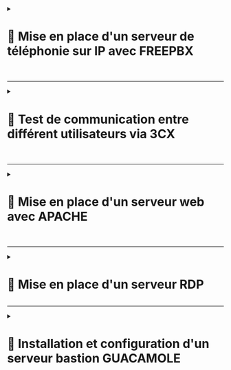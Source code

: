 <details>
<summary><h1>🎯 Mise en place d'un serveur de téléphonie sur IP avec FREEPBX<h1></summary>

## 📑 Installation de FREEPBX : 

```
cd /tmp
wget https://github.com/FreePBX/sng_freepbx_debian_install/raw/master/sng_freepbx_debian_install.sh  -O /tmp/sng_freepbx_debian_install.sh
bash /tmp/sng_freepbx_debian_install.sh
```

🚨 *Veuillez noter que le script peut prendre environ 30 minutes ou plus à compléter, en fonction des spécifications du système sous-jacent et de la vitesse Internet. Il est recommandé de l'exécuter en arrière-plan et de surveiller la progression dans le fichier journal*. 🚨

---

## 📑 Une fois l'installation finie se connecter directement via : ``http://freepbx.billu.com``

- **Première utilisation (création d'un compte admin avec mot de passe)**.
  
- **Puis choisir ``FreePBX Administration``**.

![FREEPBX1](https://github.com/user-attachments/assets/c16de851-8c49-46f0-b910-37a84c7c3002)

- **Se connecter avec le compte admin créer**.

![FREEPBX2](https://github.com/user-attachments/assets/47bfbdf1-b493-4d1e-bf60-7594b52ec17c)

- **Ajouter tout les utilisateurs de mon domaine via un ``fichier .csv`` (voir exemple ci-dessous)**.

![FREEPBX8](https://github.com/user-attachments/assets/be1b778d-039e-4ae7-a5b2-670041e36543)


- **Suivre les étapes** :

- **Aller dans ``Admin`` puis dans ``Bulk Handler``**.
  
![FREEPBX3](https://github.com/user-attachments/assets/9b109810-04f4-4565-861c-98e98154f795)

- **Cliquer sur ``Import`` puis sur ``Browse``**.

![FREEPBX4](https://github.com/user-attachments/assets/fd11e9f0-260c-4fbb-881b-fc0a5755cd6d)

- **Choisissez le ``fichier .csv`` puis sur ``Open``**.

![FREEPBX5](https://github.com/user-attachments/assets/4403516f-4dce-4a2f-9bd7-a3f03acffa3b)

- **Une fois les utilisateurs ajoutés, aller dans ``Connectivity`` puis dans ``Extensions``**.

![FREEPBX6](https://github.com/user-attachments/assets/aba5c62e-7954-4fad-9fd5-31f659247bcd)

- **On aperçoit bien tous les utilisateurs rentrer dans ``FreePBX`` avec une configuration conforme pour la communication entre différent utilisateurs**.

![FREEPBX7](https://github.com/user-attachments/assets/759c945a-573b-429d-aabf-cf50cbcc20ce)

</details>

---

<details>
<summary><h1>🎯 Test de communication entre différent utilisateurs via 3CX<h1></summary>

- **Installation du logiciel ``3CX`` sur tout les utilisateurs via une GPO**.

- **Renseigner le numéro de l'utilisateur que vous voulez contacter et lancer l'appel**.

- **L'utilisateur ``Lucas Duval`` arrive bien, à joindre l'utilisateur ``Valentin Bonnet`` et inversement** :

![3CX1](https://github.com/user-attachments/assets/4a44a830-5606-45e3-a888-484510864238)<br>

![3CX2](https://github.com/user-attachments/assets/e29ff2bc-da2c-471f-a250-226183aaed53)

</details>

---

<details>
<summary><h1>🎯 Mise en place d'un serveur web avec APACHE<h1></summary>
  
# 📑 Installation et Configuration :

## 📑 Étape 1 : Installation de Apache

- **Mettre à jour le système et installer Apache** :
   
   ```bash
   apt update && apt upgrade -y
   apt install apache2 -y
  ```
   
- **Vérifier le statut du service Apache** :

``systemctl status apache2``

---

## 📑 Étape 2 : Configuration de la Page d’Accueil

- **Modifier la page d’accueil par défaut** :

- **Édite le fichier ``/var/www/html/index.html``** (exemple ci-dessous) :

```html
<!DOCTYPE html>
<html lang="fr">

<head>
    <meta charset="UTF-8">
    <meta name="viewport" content="width=device-width, initial-scale=1.0">
    <title>BILLU - Accueil</title>
    <style>
        /* Animation du fond */
        @keyframes bg-scrolling-reverse {
            from {
                background-position: 0 0;
            }

            to {
                background-position: 50px 50px;
            }
        }

        body {
            margin: 0;
            font-family: Exo, Arial, sans-serif;
            background: url("data:image/png;base64,iVBORw0KGgoAAAANSUhEUgAAADIAAAAyCAIAAACRXR/mAAAACXBIWXMAAAsTAAALEwEAmpwYAAAAIGNIUk0AAHolAACAgwAA+f8AAIDpAAB1MAAA6mAAADqYAAAXb5JfxUYAAABnSURBVHja7M5RDYAwDEXRDgmvEocnlrQS2SwUFST9uEfBGWs9c97nbGtDcquqiKhOImLs/UpuzVzWEi1atGjRokWLFi1atGjRokWLFi1atGjRokWLFi1af7Ukz8xWp8z8AAAA//8DAJ4LoEAAlL1nAAAAAElFTkSuQmCC") repeat;
            background-size: 50px 50px;
            animation: bg-scrolling-reverse 5s linear infinite;
            display: flex;
            flex-direction: column;
            justify-content: flex-start;
            /* Contenu centré en haut */
            align-items: center;
            height: 100vh;
            color: white;
            text-shadow: 2px 2px 5px rgba(0, 0, 0, 0.7);
        }

        header {
            width: 100%;
            /* L'entête prend toute la largeur */
            background: rgba(10, 10, 10, 0.9);
            padding: 20px 0;
            text-align: center;
            position: fixed;
            top: 0;
            left: 0;
            z-index: 1000;
        }

        header h1 {
            font-size: 36px;
            margin: 0;
            font-weight: bold;
            text-transform: uppercase;
        }

        nav {
            margin-top: 15px;
        }

        nav ul {
            list-style: none;
            padding: 0;
            margin: 0;
            display: flex;
            justify-content: center;
        }

        nav ul li {
            margin: 0 20px;
        }

        nav ul li a {
            color: white;
            text-decoration: none;
            font-size: 1.2rem;
            letter-spacing: 1px;
        }

        nav ul li a:hover {
            color: #00aaff;
        }

        .container {
            display: flex;
            flex-direction: column;
            justify-content: center;
            /* Centre le contenu verticalement */
            align-items: center;
            /* Centre le contenu horizontalement */
            text-align: center;
            background: rgba(30, 30, 30, 0.8);
            padding: 20px 40px;
            border-radius: 15px;
            box-shadow: 0 8px 15px rgba(0, 0, 0, 0.5);
            max-width: 400px;
	    height: auto;
	    min-height: 200px;
            margin-top: 200px;
            /* Ajoute plus d'espace entre l'entête et le bloc */
        }

	.content {
		flex: 1;
	}

        h2 {
            font-size: 2.5rem;
            margin-bottom: 20px;
            /* Plus d'espace sous le titre */
        }

        p {
            font-size: 1.2rem;
            margin-top: 10px;
        }

        .google-search {
            background-color: rgba(20, 20, 20, 0.8);
            padding: 20px;
            border-radius: 8px;
            box-shadow: 0 4px 10px rgba(0, 0, 0, 0.3);
            margin-bottom: 40px;
            margin-top: 30px;
            /* Espace entre le bloc "Bienvenue chez BILLU" et la barre de recherche */
            display: flex;
            justify-content: center;
            /* Centre la recherche horizontalement */
            width: fit-content;
            /* La barre de recherche prend la largeur de son contenu */
        }

        .google-search input[type="text"] {
            padding: 10px;
            font-size: 1rem;
            border-radius: 5px;
            border: none;
            width: 280px;
            background: black;
            color: white;
        }

        .google-search input[type="submit"] {
            padding: 10px 20px;
            font-size: 1rem;
            background-color: #00aaff;
            border-radius: 5px;
            border: none;
            cursor: pointer;
            color: white;
            transition: 0.3s;
        }

        .google-search input[type="submit"]:hover {
            background-color: #00aaff;
        }

        footer {
            width: 100%;
            background: rgba(10, 10, 10, 0.9);
            padding: 10px 0;
            text-align: center;
            margin-top: auto;
        }
    </style>
</head>

<body>
    <!-- Header -->
    <header>
        <h1>BILLU</h1>
        <nav>
            <ul>
                <li><a href="next.html">Services</a></li>
                <li><a href="infra.html">Infra</a></li>
                <li><a href="apropos.html">À propos</a></li>
                <li><a href="contact.html">Contact</a></li>
            </ul>
        </nav>
    </header>

    <!-- Contenu principal -->
    <div class="container">
        <h2>Bienvenue chez BILLU</h2>
        <p>L'avenir de la facturation, simple et efficace.</p>
    </div>

    <!-- Google Search juste en dessous du bloc "Bienvenue chez BILLU" -->
    <div class="google-search">
        <form method="GET" action="http://www.google.be/search">
            <div align="center">
                <a href="http://www.google.fr/">
                    <img src="./pictures/gif_google.gif" border="0" alt="Logo Google" align="absmiddle" width="80">
                </a>
                <input type="text" name="q" size="31" maxlength="255" placeholder="Rechercher sur Google">
                <input type="hidden" name="hl" value="fr">
                <input type="submit" name="btnG" value="Rechercher">
            </div>
        </form>
    </div>

    <!-- Footer -->
    <footer>&copy; 2025 BILLU | Tous droits réservés.</footer>
</body>

</html>
```
---

- **Ajouter un fichier ``next.html`` dans le dossier ``/var/www/html/``** (exemple ci-dessous) :

---

```html
<!DOCTYPE html>
<html lang="fr">

<head>
    <meta charset="UTF-8">
    <meta name="viewport" content="width=device-width, initial-scale=1.0">
    <title>BillU - Services</title>
    <style>

        body {
            margin: 0;
            font-family: 'Arial', sans-serif;
            background-color: #1e1e1e;
            color: white;
            text-align: center;
        }

        /* Entête */
        .header {
            background: #222;
            padding: 15px;
            box-shadow: 0 4px 10px rgba(0, 0, 0, 0.5);
        }

        .header h1 {
            margin: 0;
            color: white;
            font-size: 36px;
            letter-spacing: 2px;
        }

        nav ul {
            list-style: none;
            margin-top: 20px;
        }

        nav ul li {
            display: inline;
            margin: 0 30px;
        }

        nav ul li a {
            color: #fff;
            text-decoration: none;
            font-size: 18px;
            letter-spacing: 1px;
        }

        nav ul li a:hover {
            color: #00aaff;
        }

        /* Conteneur des services */
        .icon-container {
            display: flex;
            flex-wrap: wrap;
            justify-content: center;
            margin: 40px auto;
            max-width: 1200px;
            padding-bottom: 80px; /* Augmenter l'espace entre les services et le bas */
        }

        .icon-wrapper {
            background: #2a2a2a;
            border-radius: 10px;
            padding: 20px;
            margin: 15px;
            text-align: center;
            position: relative;
            width: 150px;
            box-shadow: 0 4px 10px rgba(0, 0, 0, 0.5);
            cursor: pointer;
        }

        .icon-wrapper:hover {
            transform: scale(1.05);
        }

        .icon {
            width: 60px;
            height: 60px;
        }

        .status-dot {
            position: absolute;
            bottom: 10px;
            left: 10px;
            width: 12px;
            height: 12px;
            border-radius: 50%;
            background-color: gray;
        }

        .status-dot.up {
            background-color: green;
        }

        .status-dot.down {
            background-color: red;
        }

        .service-name {
            font-size: 1rem;
            margin: 10px 0;
            font-weight: bold;
        }

        .status-text {
            font-size: 0.9rem;
            color: #fff;
        }

        .status-text.up {
            color: #28a745;
        }

        .status-text.down {
            color: #dc3545;
        }

        /* Pied de page */
        .footer {
            background: #222;
            padding: 15px;
            position: fixed;
            bottom: 0;
            width: 100%;
            text-align: center;
            color: #ccc;
            margin-top: 40px; /* Augmenter l'espace entre le pied de page et les services */
        }

        /* Animation pour l'entête et les services */
        @keyframes fadeIn {
            from {
                opacity: 0;
            }

            to {
                opacity: 1;
            }
        }

        .header {
            animation: fadeIn 1s ease-out forwards;
        }

        .icon-wrapper {
            animation: fadeIn 1.5s ease-out forwards;
        }
    </style>
</head>

<body>

    <!-- Entête -->
    <header class="header">
        <div>
            <h1>BILLU</h1>
            <nav>
                <ul>
                    <li><a href="index.html">Accueil</a></li>
                    <li><a href="infra.html">Infra</a></li>
                    <li><a href="apropos.html">À propos</a></li>
                    <li><a href="contact.html">Contact</a></li>
                </ul>
            </nav>
        </div>
    </header>

    <!-- Contenu des services -->
    <div class="icon-container" id="services-container">
        <!-- Les services seront générés dynamiquement ici -->
    </div>

    <!-- Pied de page -->
    <footer class="footer">
        <p>&copy; 2025 BillU | Tous droits réservés</p>
    </footer>

    <script>
        const services = [
            { name: 'pfSense', url: 'http://192.168.10.254/', img: 'https://wpcomputersolutions.com/wp-content/uploads/2018/07/pfsense-logo-e1534531558807.png' },
            { name: 'GLPI', url: 'http://glpi.billu.com/glpi/', img: 'https://glpi-project.org/wp-content/uploads/2021/06/logo-glpi-bleu-1.png' },
            { name: 'Passbolt', url: 'http://passbolt.billu.com/', img: 'https://static.cdnlogo.com/logos/p/97/passbolt.svg' },
            { name: 'Graylog', url: 'http://graylog.billu.com:9000/', img: 'https://static.cdnlogo.com/logos/g/32/graylog.svg' },
            { name: 'FreePBX', url: 'http://freepbx.billu.com/', img: 'https://cp.beget.com/shared/xisQQW8k-g5QWd77x9XCtcysQ5hIWg3I/logo_freepbx2x.png' },
            { name: 'iRedMail', url: 'https://mail.billu.com/mail/', img: 'https://www.iredmail.org/images/logo.png' },
            { name: 'Zabbix', url: 'http://zabbix.billu.com:8080/', img: 'https://ssd-disclosure.com/wp-content/uploads/2022/11/1_vloEha9mTCLM_SEnXdIUIw-300x300.png' },
            { name: 'Guacamole Bastion', url: 'http://bastion.billu.com:8080/guacamole/#/', img: 'https://d7umqicpi7263.cloudfront.net/img/product/030b6dbb-cd7b-486d-af34-99d4924864a1.com/6fb7788920aacfd15ab8e000e0f750a3' },
            { name: 'GitHub', url: 'https://github.com/WildCodeSchool/TSSR-2409-VERT-P3-G1-build-your-infra', img: 'https://static.cdnlogo.com/logos/g/69/github-icon.svg' },
            { name: 'Mailo', url: 'https://www.mailo.com/', img: './pictures/Mailo_logo.png' }
        ];

        function createServiceCard(service) {
            return `
                <div class="icon-wrapper" data-service="${service.url}">
                    <a href="${service.url}" target="_blank">
                        <img class="icon" src="${service.img}" alt="${service.name}">
                    </a>
                    <div class="service-name">${service.name}</div>
                    <div class="status-dot" id="status-${service.name}"></div>
                    <div id="status-text-${service.name}" class="status-text">Vérification en cours...</div>
                </div>
            `;
        }

        async function checkServiceStatus(url) {
            const controller = new AbortController();
            const timeoutId = setTimeout(() => controller.abort(), 5000); // timeout 5 sec

            try {
                const response = await fetch(url, {
                    method: 'HEAD',
                    mode: 'no-cors',
                    signal: controller.signal
                });
                clearTimeout(timeoutId);
                return response.ok || response.type === 'opaque';  // 'opaque' is needed for CORS requests
            } catch (error) {
                clearTimeout(timeoutId);
                if (error.name === 'AbortError') {
                    console.log(`Timeout for ${url}`);
                }
                return false;  // Si une erreur ou timeout, le service est hors ligne
            }
        }

        async function updateDashboard() {
            const container = document.getElementById('services-container');
            container.innerHTML = '';

            // Créer les cartes de services pour tous les services
            services.forEach(service => {
                container.innerHTML += createServiceCard(service);
            });

            // Vérifier le statut de chaque service
            for (const service of services) {
                try {
                    const status = await checkServiceStatus(service.url);
                    const statusElement = document.getElementById(`status-${service.name}`);
                    const statusTextElement = document.getElementById(`status-text-${service.name}`);

                    if (status) {
                        statusElement.className = 'status-dot up';
                        statusTextElement.className = 'status-text up';
                        statusTextElement.textContent = `En ligne - Dernière vérification à ${new Date().toLocaleTimeString()}`;
                    } else {
                        statusElement.className = 'status-dot down';
                        statusTextElement.className = 'status-text down';
                        statusTextElement.textContent = `Hors ligne - Dernière vérification à ${new Date().toLocaleTimeString()}`;
                    }
                } catch (error) {
                    console.error('Erreur lors de la vérification du service:', service.name, error);
                }
            }
        }

        // Mise à jour du dashboard toutes les 5 secondes
        setInterval(updateDashboard, 5000);
        updateDashboard();  // Lancer immédiatement la mise à jour
    </script>
</body>

</html>
```
---

- **Redémarrer Apache** :

``systemctl restart apache2``

## **Le serveur web est maintenant fonctionnel, sécurisé et accessible depuis l’extérieur grâce à un reverse proxy**. 🎉

![WEB1](https://github.com/user-attachments/assets/b57bfc2f-7072-4734-9348-9831d153031f)<br>


![WEB2](https://github.com/user-attachments/assets/3670b972-c0dc-4796-ab53-df38dfdcd256)


</details>

---

<details>
<summary><h1>🎯 Mise en place d'un serveur RDP</h1></summary>  
  
- **Activation de la connexion à distance**. 

![Capture d'écran 2025-01-30 150308](https://github.com/user-attachments/assets/3a4f7f2b-039f-478d-9376-db26d1638896)  

![Capture d'écran 2025-01-30 150334](https://github.com/user-attachments/assets/8f2dd4e6-d2cd-4934-9e67-1183d3e6d01d)  

![Capture d'écran 2025-01-30 150356](https://github.com/user-attachments/assets/0410647c-16ad-4d2f-bdaa-462ff7ed1110)  

![Capture d'écran 2025-01-30 150635](https://github.com/user-attachments/assets/1c7a660b-5d3a-4a92-9a03-01ccaef6966e)  

- **Il suffit de taper `mstsc` dans la zone de recherche pour lancer la fenêtre de configuration**.  

![Capture d'écran 2025-01-30 150718](https://github.com/user-attachments/assets/87eec76f-669b-4ca2-99d0-f8cb716d40e2)  

</details>  

---

<details>
<summary><h1>🎯 Installation et configuration d'un serveur bastion GUACAMOLE<h1></summary>

# 📑 Installation d'Apache Guacamole sur Debian 12

## 📑 A. Installer les prérequis d'Apache Guacamole

- **Avant de commencer, mettez à jour la liste des paquets** :

```
apt-get update
```

- **Installez ensuite les dépendances nécessaires** :

```bash
apt-get install build-essential libcairo2-dev libjpeg62-turbo-dev libpng-dev libtool-bin uuid-dev libossp-uuid-dev libavcodec-dev libavformat-dev libavutil-dev libswscale-dev freerdp2-dev libpango1.0-dev libssh2-1-dev libtelnet-dev libvncserver-dev libwebsockets-dev libpulse-dev libssl-dev libvorbis-dev libwebp-dev
```

---

### 📑 B. Compiler et installer Apache Guacamole "Server"

- **Téléchargez et extrayez les sources** :

```
cd /tmp
wget https://downloads.apache.org/guacamole/1.5.5/source/guacamole-server-1.5.5.tar.gz
tar -xzf guacamole-server-1.5.5.tar.gz
cd guacamole-server-1.5.5/
```

- **Préparez la compilation** :

```
./configure --with-systemd-dir=/etc/systemd/system/
```

- **En cas d'erreur liée à ``guacenc_video_alloc``** :

```
./configure --with-systemd-dir=/etc/systemd/system/ --disable-guacenc
```

- **Compilez et installez** :

```
make
make install
```

- **Mettez à jour les liens dynamiques et démarrez `guacd`** :

```
ldconfig
systemctl daemon-reload
systemctl enable --now guacd
systemctl status guacd
```

---

### 📑 C. Créer le répertoire de configuration

```
sudo mkdir -p /etc/guacamole/{extensions,lib}
```

---

### 📑 D. Installer Guacamole Client (Web App)

- **Ajoutez le dépôt de Debian 11 pour installer Tomcat 9** :

```
nano /etc/apt/sources.list.d/bullseye.list
```

- **Ajoutez cette ligne** :

```
deb http://deb.debian.org/debian/ bullseye main
```

- **Mettez à jour et installez Tomcat 9** :

```
apt-get update
apt-get install tomcat9 tomcat9-admin tomcat9-common tomcat9-user
```

- **Téléchargez et installez Guacamole Client** :

```
cd /tmp
wget https://downloads.apache.org/guacamole/1.5.5/binary/guacamole-1.5.5.war
mv guacamole-1.5.5.war /var/lib/tomcat9/webapps/guacamole.war
```

- **Redémarrez les services** :

```
systemctl restart tomcat9 guacd
```

---

### 📑 E. Base de données MariaDB pour l'authentification

- **Installez MariaDB** :

```
apt-get install mariadb-server
```

- **Sécurisez l'installation** :

```
mysql_secure_installation
```

- **Créez la base de données et un utilisateur** :

```
CREATE DATABASE guacadb;
CREATE USER 'guaca_billu'@'localhost' IDENTIFIED BY 'Azerty1*';
GRANT SELECT,INSERT,UPDATE,DELETE ON guacadb.* TO 'guaca_billu'@'localhost';
FLUSH PRIVILEGES;
EXIT;
```

- **Téléchargez et installez l'extension JDBC** :

```
cd /tmp
wget https://downloads.apache.org/guacamole/1.5.5/binary/guacamole-auth-jdbc-1.5.5.tar.gz
tar -xzf guacamole-auth-jdbc-1.5.5.tar.gz
mv guacamole-auth-jdbc-1.5.5/mysql/guacamole-auth-jdbc-mysql-1.5.5.jar /etc/guacamole/extensions/
```

- **Téléchargez et installez le connecteur MySQL** :

```
cd /tmp
wget https://dev.mysql.com/get/Downloads/Connector-J/mysql-connector-j-9.1.0.tar.gz
tar -xzf mysql-connector-j-9.1.0.tar.gz
cp mysql-connector-j-9.1.0/mysql-connector-j-9.1.0.jar /etc/guacamole/lib/
```

- **Importez la structure de la base de données** :

```
cd guacamole-auth-jdbc-1.5.5/mysql/schema/
cat *.sql | mysql -u root -p guacadb
```

- **Configurez `guacamole.properties`** :

```
nano /etc/guacamole/guacamole.properties
```

- **Ajoutez ceci** :

```
mysql-hostname: 127.0.0.1
mysql-port: 3306
mysql-database: guacadb
mysql-username: guaca_billu
mysql-password: Azerty1*
```

- **Configurez `guacd.conf`** :

```
nano /etc/guacamole/guacd.conf
```

- **Ajoutez ceci** :

```
[server]
bind_host = 0.0.0.0
bind_port = 4822
```

- **Redémarrez les services** :

```
systemctl restart tomcat9 guacd mariadb
```

---

## 📑 IV. Premiers pas avec Apache Guacamole

- **Accédez à l'interface** :

```
http://<Adresse IP>:8080/guacamole/
```

- **Utilisez les identifiants par défaut** :

- **Utilisateur** : guacadmin
- **Mot de passe** : guacadmin

![BASTION](https://github.com/user-attachments/assets/bbc94cdf-1061-468d-b1a1-a73a12f4bbdc)

---

### 📑 A. Créer un nouveau compte admin

**1. Accédez aux paramètres > Utilisateurs > Nouvel utilisateur**.<br>
**2. Créez un nouvel administrateur avec un mot de passe sécurisé**.<br>
**3. Supprimez ou désactivez `guacadmin`**.

![BASTION2](https://github.com/user-attachments/assets/14d9c876-2f39-48d1-80b0-c164ebefce64)

![BASTION3](https://github.com/user-attachments/assets/6544612e-0806-452a-91cb-6aa47f69936d)

![BASTION1](https://github.com/user-attachments/assets/8fb58477-3873-4446-95dd-ff8d72f4a4a8)

---

### 📑 B. Ajouter une connexion RDP

**1. Créez un groupe de connexions : **Paramètres > Connexion > Nouveau groupe****.<br>
**2. Ajoutez une nouvelle connexion RDP avec l'IP et les identifiants**.<br>
**3. Activez `Ignorer le certificat du serveur` si nécessaire**.

![BASTION4](https://github.com/user-attachments/assets/8c18369d-ac8b-4a53-933b-3cb0986affa3)

![BASTION5](https://github.com/user-attachments/assets/28d1679b-cd06-4ecd-90b0-94444c02eac1)

![BASTION6](https://github.com/user-attachments/assets/35b46dd4-0b5c-4f83-a4ae-2a28f2a75ba4)

![BASTION7](https://github.com/user-attachments/assets/30d8825e-d0f6-4e13-915f-ab1b0325e873)

![BASTION8](https://github.com/user-attachments/assets/2ed31fd0-bf4e-48ca-8b97-6277d64538b8)

![BASTION9](https://github.com/user-attachments/assets/03eb45d0-cf46-4dec-a7dc-97b2da5e4443)

---

## 📑 C. Apache Guacamole : erreur de connexion en RDP

- **Que faire si la connexion RDP ne se lance pas ou qu'elle affiche une erreur ?**

- **Retournez sur la ligne de commande de votre serveur et vérifiez les dernières lignes de logs qui s'affichent lorsque l'on regarde le statut du service ``guacd``** :

```
systemctl status guacd
```

- **Par exemple, on peut trouver ceci** :

```
juin 14 20:15:29 srv-guacamole guacd[31120]: Certificate validation failed
juin 14 20:15:29 srv-guacamole guacd[31120]: RDP server closed/refused connection: SSL/TLS connection failed (untrusted/self-signed certificate?)
```

- **Si le certificat RDP ne peut pas être vérifié (auto-signé par exemple) et que l'option ``Ignorer le certificat du serveur`` n'est pas cochée dans les paramètres de la connexion Guacamole, alors cette erreur se produira.**

- **Une autre erreur que vous pourriez rencontrer si vous avez besoin d'établir des connexions en RDP, c'est celle-ci** :

```
RDP server closed/refused connection: Security negotiation failed (wrong security type?)
```

- **Ce problème est lié au compte utilisateur ``daemon`` utilisé par défaut pour exécuter le service ``guacd``. Vous pouvez le vérifier avec cette commande** :

```
ps aux | grep -v grep | grep guacd
```

- **Résultat** :

```
daemon     31513  0.0  0.7 247928 15400 ?        Ss   16:03   0:00 /usr/local/sbin/guacd -f
```

- **Nous devons créer un nouvel utilisateur, lui associer les permissions nécessaires sur les données d'Apache Guacamole, puis mettre à jour le service et enfin le relancer**.

- **Voici la série de commandes à exécuter, dans l'ordre** :

```
useradd -M -d /var/lib/guacd/ -r -s /sbin/nologin -c "Guacd User" guacd
mkdir /var/lib/guacd
chown -R guacd: /var/lib/guacd
sed -i 's/daemon/guacd/' /etc/systemd/system/guacd.service
systemctl daemon-reload
systemctl restart guacd
```

- **Puis, vérifiez l'état du service** :

```
systemctl status guacd
```

*Si c'est bon, vous pouvez tenter une nouvelle connexion RDP*.

</details>

